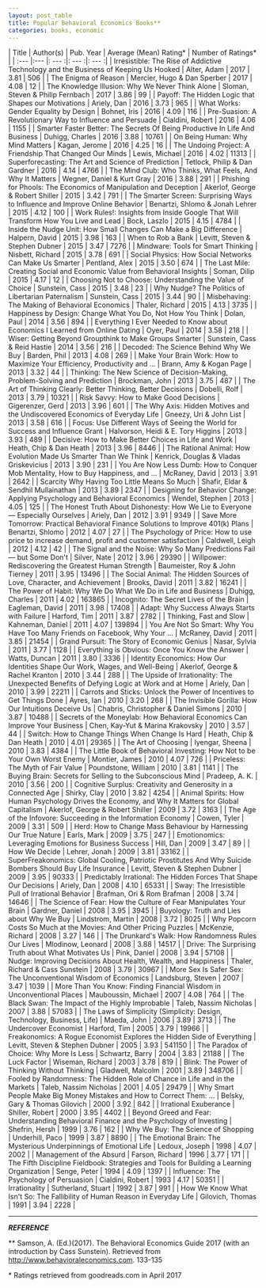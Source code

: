 ```yaml
---
layout: post_table
title: Popular Behavioral Economics Books**
categories: books, economic
---
```




| Title | Author(s) | Pub. Year  | Average (Mean) Rating*  | Number of Ratings*  |
| :--- |:--- |: --- :|: --- :|: --- :|
| Irresistible: The Rise of Addictive Technology and the Business of Keeping Us Hooked | Alter, Adam | 2017 | 3.81 | 506 |
| The Enigma of Reason | Mercier, Hugo & Dan Sperber | 2017 | 4.08 | 12 |
| The Knowledge Illusion: Why We Never Think Alone | Sloman, Steven & Philip Fernbach | 2017 | 3.86 | 99 |
| Payoff: The Hidden Logic that Shapes our Motivations | Ariely, Dan | 2016 | 3.73 | 965 |
| What Works: Gender Equality by Design | Bohnet, Iris | 2016 | 4.09 | 116 |
| Pre-Suasion: A Revolutionary Way to Influence and Persuade | Cialdini, Robert | 2016 | 4.06 | 1155 |
| Smarter Faster Better: The Secrets Of Being Productive In Life And Business | Duhigg, Charles | 2016 | 3.88 | 10761 |
| On Being Human: Why Mind Matters | Kagan, Jerome | 2016 | 4.25 | 16 |
| The Undoing Project: A Friendship That Changed Our Minds | Lewis, Michael | 2016 | 4.02 | 11313 |
| Superforecasting: The Art and Science of Prediction | Tetlock, Philip & Dan Gardner | 2016 | 4.14 | 4766 |
| The Mind Club: Who Thinks, What Feels, And Why It Matters | Wegner, Daniel & Kurt Gray | 2016 | 3.88 | 291 |
| Phishing for Phools: The Economics of Manipulation and Deception | Akerlof, George & Robert Shiller | 2015 | 3.42 | 791 |
| The Smarter Screen: Surprising Ways to Influence and Improve Online Behavior | Benartzi, Shlomo & Jonah Lehrer | 2015 | 4.12 | 100 |
| Work Rules!: Insights from Inside Google That Will Transform How You Live and Lead | Bock, Laszlo | 2015 | 4.15 | 4784 |
| Inside the Nudge Unit: How Small Changes Can Make a Big Difference | Halpern, David | 2015 | 3.98 | 163 |
| When to Rob a Bank | Levitt, Steven & Stephen Dubner | 2015 | 3.47 | 7276 |
| Mindware: Tools for Smart Thinking | Nisbett, Richard | 2015 | 3.78 | 691 |
| Social Physics: How Social Networks Can Make Us Smarter | Pentland, Alex | 2015 | 3.50 | 674 |
| The Last Mile: Creating Social and Economic Value from Behavioral Insights | Soman, Dilip | 2015 | 4.17 | 12 |
| Choosing Not to Choose: Understanding the Value of Choice | Sunstein, Cass | 2015 | 3.48 | 23 |
| Why Nudge? The Politics of Libertarian Paternalism | Sunstein, Cass | 2015 | 3.44 | 90 |
| Misbehaving: The Making of Behavioral Economics | Thaler, Richard | 2015 | 4.13 | 3735 |
| Happiness by Design: Change What You Do, Not How You Think | Dolan, Paul | 2014 | 3.56 | 894 |
| Everything I Ever Needed to Know about Economics I Learned from Online Dating | Oyer, Paul | 2014 | 3.58 | 218 |
| Wiser: Getting Beyond Groupthink to Make Groups Smarter | Sunstein, Cass & Reid Hastie | 2014 | 3.56 | 216 |
| Decoded: The Science Behind Why We Buy | Barden, Phil | 2013 | 4.08 | 269 |
| Make Your Brain Work: How to Maximize Your Efficiency, Productivity and … | Brann, Amy & Kogan Page | 2013 | 3.32 | 44 |
| Thinking: The New Science of Decision-Making, Problem-Solving and Prediction | Brockman, John | 2013 | 3.75 | 487 |
| The Art of Thinking Clearly: Better Thinking, Better Decisions | Dobelli, Rolf | 2013 | 3.79 | 10321 |
| Risk Savvy: How to Make Good Decisions | Gigerenzer, Gerd | 2013 | 3.96 | 601 |
| The Why Axis: Hidden Motives and the Undiscovered Economics of Everyday Life | Gneezy, Uri & John List | 2013 | 3.58 | 616 |
| Focus: Use Different Ways of Seeing the World for Success and Influence Grant | Halvorson, Heidi & E. Tory Higgins | 2013 | 3.93 | 489 |
| Decisive: How to Make Better Choices in Life and Work | Heath, Chip & Dan Heath | 2013 | 3.96 | 8446 |
| The Rational Animal: How Evolution Made Us Smarter Than We Think | Kenrick, Douglas & Vladas Griskevicius | 2013 | 3.90 | 231 |
| You Are Now Less Dumb: How to Conquer Mob Mentality, How to Buy Happiness, and … | McRaney, David | 2013 | 3.91 | 2642 |
| Scarcity Why Having Too Little Means So Much | Shafir, Eldar & Sendhil Mullainathan | 2013 | 3.89 | 2347 |
| Designing for Behavior Change: Applying Psychology and Behavioral Economics | Wendel, Stephen | 2013 | 4.05 | 125 |
| The Honest Truth About Dishonesty: How We Lie to Everyone — Especially Ourselves | Ariely, Dan | 2012 | 3.91 | 9349 |
| Save More Tomorrow: Practical Behavioral Finance Solutions to Improve 401(k) Plans | Benartzi, Shlomo | 2012 | 4.07 | 27 |
| The Psychology of Price: How to use price to increase demand, profit and customer satisfaction | Caldwell, Leigh | 2012 | 4.12 | 42 |
| The Signal and the Noise: Why So Many Predictions Fail — but Some Don't | Silver, Nate | 2012 | 3.96 | 29390 |
| Willpower: Rediscovering the Greatest Human Strength | Baumeister, Roy & John Tierney | 2011 | 3.95 | 13496 |
| The Social Animal: The Hidden Sources of Love, Character, and Achievement | Brooks, David | 2011 | 3.82 | 16241 |
| The Power of Habit: Why We Do What We Do in Life and Business | Duhigg, Charles | 2011 | 4.02 | 163865 |
| Incognito: The Secret Lives of the Brain | Eagleman, David | 2011 | 3.98 | 17408 |
| Adapt: Why Success Always Starts with Failure | Harford, Tim | 2011 | 3.87 | 2782 |
| Thinking, Fast and Slow | Kahneman, Daniel | 2011 | 4.07 | 139894 |
| You Are Not So Smart: Why You Have Too Many Friends on Facebook, Why Your … | McRaney, David | 2011 | 3.85 | 21454 |
| Grand Pursuit: The Story of Economic Genius | Nasar, Sylvia | 2011 | 3.77 | 1128 |
| Everything is Obvious: Once You Know the Answer | Watts, Duncan | 2011 | 3.80 | 3336 |
| Identity Economics: How Our Identities Shape Our Work, Wages, and Well-Being | Akerlof, George & Rachel Kranton | 2010 | 3.44 | 288 |
| The Upside of Irrationality: The Unexpected Benefits of Defying Logic at Work and at Home | Ariely, Dan | 2010 | 3.99 | 22211 |
| Carrots and Sticks: Unlock the Power of Incentives to Get Things Done | Ayres, Ian | 2010 | 3.20 | 268 |
| The Invisible Gorilla: How Our Intuitions Deceive Us | Chabris, Christopher & Daniel Simons | 2010 | 3.87 | 10488 |
| Secrets of the Moneylab: How Behavioral Economics Can Improve Your Business | Chen, Kay-Yut & Marina Krakovsky | 2010 | 3.57 | 44 |
| Switch: How to Change Things When Change Is Hard | Heath, Chip & Dan Heath | 2010 | 4.01 | 29365 |
| The Art of Choosing | Iyengar, Sheena | 2010 | 3.83 | 4384 |
| The Little Book of Behavioral Investing: How Not to be Your Own Worst Enemy | Montier, James | 2010 | 4.07 | 726 |
| Priceless: The Myth of Fair Value | Poundstone, William | 2010 | 3.81 | 1141 |
| The Buying Brain: Secrets for Selling to the Subconscious Mind | Pradeep, A. K. | 2010 | 3.56 | 200 |
| Cognitive Surplus: Creativity and Generosity in a Connected Age | Shirky, Clay | 2010 | 3.82 | 4254 |
| Animal Spirits: How Human Psychology Drives the Economy, and Why It Matters for Global Capitalism | Akerlof, George & Robert Shiller | 2009 | 3.72 | 3163 |
| The Age of the Infovore: Succeeding in the Information Economy | Cowen, Tyler | 2009 | 3.31 | 509 |
| Herd: How to Change Mass Behaviour by Harnessing Our True Nature | Earls, Mark | 2009 | 3.75 | 247 |
| Emotionomics: Leveraging Emotions for Business Success | Hill, Dan | 2009 | 3.47 | 89 |
| How We Decide | Lehrer, Jonah | 2009 | 3.81 | 33162 |
| SuperFreakonomics: Global Cooling, Patriotic Prostitutes And Why Suicide Bombers Should Buy Life Insurance | Levitt, Steven & Stephen Dubner | 2009 | 3.95 | 90333 |
| Predictably Irrational: The Hidden Forces That Shape Our Decisions | Ariely, Dan | 2008 | 4.10 | 65331 |
| Sway: The Irresistible Pull of Irrational Behavior | Brafman, Ori & Rom Brafman | 2008 | 3.74 | 14646 |
| The Science of Fear: How the Culture of Fear Manipulates Your Brain | Gardner, Daniel | 2008 | 3.95 | 3945 |
| Buyology: Truth and Lies about Why We Buy | Lindstrom, Martin | 2008 | 3.72 | 8025 |
| Why Popcorn Costs So Much at the Movies: And Other Pricing Puzzles | McKenzie, Richard | 2008 | 3.27 | 146 |
| The Drunkard's Walk: How Randomness Rules Our Lives | Mlodinow, Leonard | 2008 | 3.88 | 14517 |
| Drive: The Surprising Truth about What Motivates Us | Pink, Daniel | 2008 | 3.94 | 57108 |
| Nudge: Improving Decisions About Health, Wealth, and Happiness | Thaler, Richard & Cass Sunstein | 2008 | 3.79 | 30967 |
| More Sex Is Safer Sex: The Unconventional Wisdom of Economics | Landsburg, Steven | 2007 | 3.47 | 1039 |
| More Than You Know: Finding Financial Wisdom in Unconventional Places | Mauboussin, Michael | 2007 | 4.08 | 764 |
| The Black Swan: The Impact of the Highly Improbable | Taleb, Nassim Nicholas | 2007 | 3.88 | 57083 |
| The Laws of Simplicity (Simplicity: Design, Technology, Business, Life) | Maeda, John | 2006 | 3.89 | 3713 |
| The Undercover Economist | Harford, Tim | 2005 | 3.79 | 19966 |
| Freakonomics: A Rogue Economist Explores the Hidden Side of Everything | Levitt, Steven & Stephen Dubner | 2005 | 3.93 | 541150 |
| The Paradox of Choice: Why More Is Less | Schwartz, Barry | 2004 | 3.83 | 21188 |
| The Luck Factor | Wiseman, Richard | 2003 | 3.78 | 819 |
| Blink: The Power of Thinking Without Thinking | Gladwell, Malcolm | 2001 | 3.89 | 348706 |
| Fooled by Randomness: The Hidden Role of Chance in Life and in the Markets | Taleb, Nassim Nicholas | 2001 | 4.05 | 29479 |
| Why Smart People Make Big Money Mistakes and How to Correct Them: … | Belsky, Gary & Thomas Gilovich | 2000 | 3.92 | 842 |
| Irrational Exuberance | Shiller, Robert | 2000 | 3.95 | 4402 |
| Beyond Greed and Fear: Understanding Behavioral Finance and the Psychology of Investing | Shefrin, Hersh | 1999 | 3.76 | 162 |
| Why We Buy: The Science of Shopping | Underhill, Paco | 1999 | 3.87 | 8890 |
| The Emotional Brain: The Mysterious Underpinnings of Emotional Life | Ledoux, Joseph | 1998 | 4.07 | 2002 |
| Management of the Absurd | Farson, Richard | 1996 | 3.77 | 171 |
| The Fifth Discipline Fieldbook: Strategies and Tools for Building a Learning Organization | Senge, Peter | 1994 | 4.09 | 1397 |
| Influence: The Psychology of Persuasion | Cialdini, Robert | 1993 | 4.17 | 50351 |
| Irrationality | Sutherland, Stuart | 1992 | 3.87 | 991 |
| How We Know What Isn't So: The Fallibility of Human Reason in Everyday Life | Gilovich, Thomas | 1991 | 3.94 | 2228 |


---

***REFERENCE***

  ** Samson, A. (Ed.)(2017). The Behavioral Economics Guide 2017 (with an introduction by Cass Sunstein). Retrieved from http://www.behavioraleconomics.com. 133-135

  \* Ratings retrieved from goodreads.com in April 2017